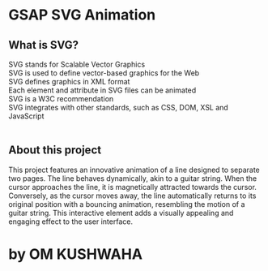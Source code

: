 # GSAP SVG Animation 

<h2>
What is SVG?
</h2>

SVG stands for Scalable Vector Graphics </br>
SVG is used to define vector-based graphics for the Web</br>
SVG defines graphics in XML format</br>
Each element and attribute in SVG files can be animated</br>
SVG is a W3C recommendation</br>
SVG integrates with other standards, such as CSS, DOM, XSL and JavaScript</br>
</br>

<h2>
About this project
</h2>

This project features an innovative animation of a line designed to separate two pages. The line behaves dynamically, akin to a guitar string. When the cursor approaches the line, it is magnetically attracted towards the cursor. Conversely, as the cursor moves away, the line automatically returns to its original position with a bouncing animation, resembling the motion of a guitar string. This interactive element adds a visually appealing and engaging effect to the user interface.

<h1>
by OM KUSHWAHA
</h1>
